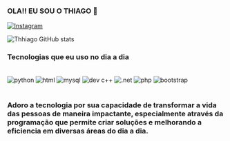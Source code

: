 ### OLA!! EU SOU O THIAGO 👋

[![Instagram](https://img.shields.io/badge/Instagram-E4405F?style=for-the-badge&logo=instagram&logoColor=white)]([instagram.com/thh.carvalho/])

![Thhiago GitHub stats](https://github-readme-stats.vercel.app/api?username=ThhiagoCarvalho&show_icons=true&theme=radical)

### Tecnologias que eu uso no dia a dia

<div style="display: inline_block"><br/>
    <img align="center" alt="python" src="https://img.shields.io/badge/Python-14354C?style=for-the-badge&logo=python&logoColor=white"/>
    <img align="center" alt="html" src="https://img.shields.io/badge/HTML-239120?style=for-the-badge&logo=html5&logoColor=white"/>
    <img align="center" alt="mysql" src="https://img.shields.io/badge/MySQL-00000F?style=for-the-badge&logo=mysql&logoColor=white"/>
    <img align="center" alt="dev c++" src="https://img.shields.io/badge/C%2B%2B-00599C?style=for-the-badge&logo=c%2B%2B&logoColor=white"/>
    <img align="center" alt=".net" src="https://img.shields.io/badge/.NET-5C2D91?style=for-the-badge&logo=.net&logoColor=white"/>   
    <img align="center" alt="php" src="https://img.shields.io/badge/PHP-777BB4?style=for-the-badge&logo=php&logoColor=white"/>
    <img align="center" alt="bootstrap" src="https://img.shields.io/badge/Bootstrap-563D7C?style=for-the-badge&logo=bootstrap&logoColor=white"/>
    
</div><br/>

### Adoro a tecnologia por sua capacidade de transformar a vida das pessoas de maneira impactante, especialmente através da programação  que permite criar soluções e melhorando a eficiencia em diversas áreas do dia a dia.
